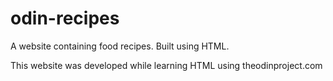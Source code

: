 # odin-recipes
A website containing food recipes. Built using HTML. 


This website was developed while learning HTML using theodinproject.com

